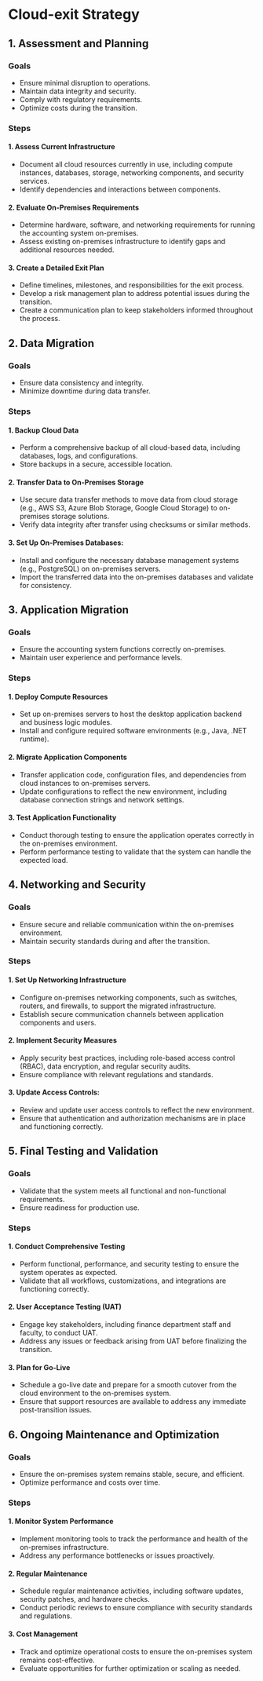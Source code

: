 # Cloud-exit Strategy
## 1. Assessment and Planning
### Goals
- Ensure minimal disruption to operations.
- Maintain data integrity and security.
- Comply with regulatory requirements.
- Optimize costs during the transition.
### Steps
#### 1. Assess Current Infrastructure
- Document all cloud resources currently in use, including compute instances, databases, storage, networking components, and security services.
- Identify dependencies and interactions between components.
#### 2. Evaluate On-Premises Requirements
- Determine hardware, software, and networking requirements for running the accounting system on-premises.
- Assess existing on-premises infrastructure to identify gaps and additional resources needed.
#### 3. Create a Detailed Exit Plan
- Define timelines, milestones, and responsibilities for the exit process.
- Develop a risk management plan to address potential issues during the transition.
- Create a communication plan to keep stakeholders informed throughout the process.
## 2. Data Migration
### Goals
- Ensure data consistency and integrity.
- Minimize downtime during data transfer.
### Steps
#### 1. Backup Cloud Data
- Perform a comprehensive backup of all cloud-based data, including databases, logs, and configurations.
- Store backups in a secure, accessible location.
#### 2. Transfer Data to On-Premises Storage
- Use secure data transfer methods to move data from cloud storage (e.g., AWS S3, Azure Blob Storage, Google Cloud Storage) to on-premises storage solutions.
- Verify data integrity after transfer using checksums or similar methods.
#### 3. Set Up On-Premises Databases:
- Install and configure the necessary database management systems (e.g., PostgreSQL) on on-premises servers.
- Import the transferred data into the on-premises databases and validate for consistency.
## 3. Application Migration
### Goals
- Ensure the accounting system functions correctly on-premises.
- Maintain user experience and performance levels.
### Steps
#### 1. Deploy Compute Resources
- Set up on-premises servers to host the desktop application backend and business logic modules.
- Install and configure required software environments (e.g., Java, .NET runtime).
#### 2. Migrate Application Components
- Transfer application code, configuration files, and dependencies from cloud instances to on-premises servers.
- Update configurations to reflect the new environment, including database connection strings and network settings.
#### 3. Test Application Functionality
- Conduct thorough testing to ensure the application operates correctly in the on-premises environment.
- Perform performance testing to validate that the system can handle the expected load.
## 4. Networking and Security
### Goals
- Ensure secure and reliable communication within the on-premises environment.
- Maintain security standards during and after the transition.
### Steps
#### 1. Set Up Networking Infrastructure
- Configure on-premises networking components, such as switches, routers, and firewalls, to support the migrated infrastructure.
- Establish secure communication channels between application components and users.
#### 2. Implement Security Measures
- Apply security best practices, including role-based access control (RBAC), data encryption, and regular security audits.
- Ensure compliance with relevant regulations and standards.
#### 3. Update Access Controls:
- Review and update user access controls to reflect the new environment.
- Ensure that authentication and authorization mechanisms are in place and functioning correctly.
## 5. Final Testing and Validation
### Goals
- Validate that the system meets all functional and non-functional requirements.
- Ensure readiness for production use.
### Steps
#### 1. Conduct Comprehensive Testing
- Perform functional, performance, and security testing to ensure the system operates as expected.
- Validate that all workflows, customizations, and integrations are functioning correctly.
#### 2. User Acceptance Testing (UAT)
- Engage key stakeholders, including finance department staff and faculty, to conduct UAT.
- Address any issues or feedback arising from UAT before finalizing the transition.
#### 3. Plan for Go-Live
- Schedule a go-live date and prepare for a smooth cutover from the cloud environment to the on-premises system.
- Ensure that support resources are available to address any immediate post-transition issues.
## 6. Ongoing Maintenance and Optimization
### Goals
- Ensure the on-premises system remains stable, secure, and efficient.
- Optimize performance and costs over time.
### Steps
#### 1. Monitor System Performance
- Implement monitoring tools to track the performance and health of the on-premises infrastructure.
- Address any performance bottlenecks or issues proactively.
#### 2. Regular Maintenance
- Schedule regular maintenance activities, including software updates, security patches, and hardware checks.
- Conduct periodic reviews to ensure compliance with security standards and regulations.
#### 3. Cost Management
- Track and optimize operational costs to ensure the on-premises system remains cost-effective.
- Evaluate opportunities for further optimization or scaling as needed.